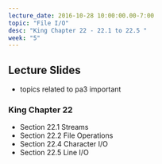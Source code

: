 ```yaml
---
lecture_date: 2016-10-28 10:00:00.00-7:00
topic: "File I/O"
desc: "King Chapter 22 - 22.1 to 22.5 "
week: "5"
---
```


## Lecture Slides

* topics related to pa3 important

### King Chapter 22

* Section 22.1 Streams
* Section 22.2 File Operations
* Section 22.4 Character I/O
* Section 22.5 Line I/O




